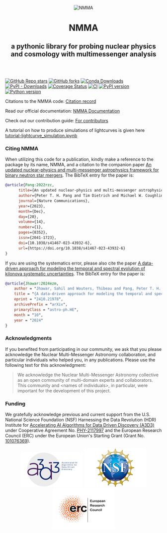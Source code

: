 <p align="center">
    <picture>
      <source media="(prefers-color-scheme: dark)" width="600px" height="300px" srcset="https://github.com/nuclear-multimessenger-astronomy/nmma/blob/main/doc/images/dark-logo.svg">
      <source media="(prefers-color-scheme: light)" width="600px" height="300px" srcset="https://github.com/nuclear-multimessenger-astronomy/nmma/blob/main/doc/images/light-logo.svg">
      <img alt="NMMA">
    </picture>
</p>


<div align="center">
   <h1>NMMA</h1>
   <h2>a pythonic library for probing nuclear physics and cosmology with multimessenger analysis</h2>
   <br/><br/>
</div>


[![GitHub Repo stars](https://img.shields.io/github/stars/nuclear-multimessenger-astronomy/nmma?style=flat)](https://github.com/nuclear-multimessenger-astronomy/nmma/stargazers)
[![GitHub forks](https://img.shields.io/github/forks/nuclear-multimessenger-astronomy/nmma?style=flat&color=%2365c563)](https://github.com/nuclear-multimessenger-astronomy/nmma/forks)
[![Conda Downloads](https://img.shields.io/conda/dn/conda-forge/nmma?label=conda%20downloads)](https://anaconda.org/conda-forge/nmma)
[![PyPI - Downloads](https://img.shields.io/pypi/dm/nmma?label=PyPI%20downloads)](https://badge.fury.io/py/nmma)
[![Coverage Status](https://coveralls.io/repos/github/nuclear-multimessenger-astronomy/nmma/badge.svg?branch=main)](https://coveralls.io/github/nuclear-multimessenger-astronomy/nmma?branch=main)
[![CI](https://github.com/nuclear-multimessenger-astronomy/nmma/actions/workflows/continous_integration.yml/badge.svg)](https://github.com/nuclear-multimessenger-astronomy/nmma/actions/workflows/continous_integration.yml)
[![PyPI version](https://badge.fury.io/py/nmma.svg)](https://badge.fury.io/py/nmma)
[![Python version](https://img.shields.io/pypi/pyversions/nmma.svg)](https://badge.fury.io/py/nmma)




Citations to the NMMA code: [Citation record](https://inspirehep.net/literature?sort=mostrecent&size=250&page=1&q=refersto%3Arecid%3A2083145&ui-citation-summary=true)

Read our official documentation: [NMMA Documentation](https://nuclear-multimessenger-astronomy.github.io/nmma/)

Check out our contribution guide: [For contributors](https://nuclear-multimessenger-astronomy.github.io/nmma/contributing.html)

A tutorial on how to produce simulations of lightcurves is given here [tutorial-lightcurve_simulation.ipynb](https://github.com/nuclear-multimessenger-astronomy/nmma/blob/main/tutorials/tutorial-lightcurve_simulation.ipynb)


### Citing NMMA

When utilizing this code for a publication, kindly make a reference to the package by its name, NMMA, and a citation to the companion paper [An updated nuclear-physics and multi-messenger astrophysics framework for binary neutron star mergers](https://www.nature.com/articles/s41467-023-43932-6). The BibTeX entry for the paper is:
```bibtex
@article{Pang:2022rzc,
      title={An updated nuclear-physics and multi-messenger astrophysics framework for binary neutron star mergers},
      author={Peter T. H. Pang and Tim Dietrich and Michael W. Coughlin and Mattia Bulla and Ingo Tews and Mouza Almualla and Tyler Barna and Weizmann Kiendrebeogo and Nina Kunert and Gargi Mansingh and Brandon Reed and Niharika Sravan and Andrew Toivonen and Sarah Antier and Robert O. VandenBerg and Jack Heinzel and Vsevolod Nedora and Pouyan Salehi and Ritwik Sharma and Rahul Somasundaram and Chris Van Den Broeck},
      journal={Nature Communications},
      year={2023},
      month={Dec},
      day={20},
      volume={14},
      number={1},
      pages={8352},
      issn={2041-1723},
      doi={10.1038/s41467-023-43932-6},
      url={https://doi.org/10.1038/s41467-023-43932-6}
}
```
If you are using the systematics error, please also cite the paper [A data-driven approach for modeling the temporal and spectral evolution of kilonova systematic uncertainties](https://arxiv.org/abs/2410.21978). The BibTeX entry for the paper is:
```bibtex
@article{Jhawar:2024ezm,
    author = "Jhawar, Sahil and Wouters, Thibeau and Pang, Peter T. H. and Bulla, Mattia and Coughlin, Michael W. and Dietrich, Tim",
    title = "{A data-driven approach for modeling the temporal and spectral evolution of kilonova systematic uncertainties}",
    eprint = "2410.21978",
    archivePrefix = "arXiv",
    primaryClass = "astro-ph.HE",
    month = "10",
    year = "2024"
}
```

### Acknowledgments
If you benefited from participating in our community, we ask that you please acknowledge the Nuclear Multi-Messenger Astronomy collaboration, and particular individuals who helped you, in any publications.
Please use the following text for this acknowledgment:
  > We acknowledge the Nuclear Multi-Messenger Astronomy collective as an open community of multi-domain experts and collaborators. This community and \<names of individuals\>, in particular, were important for the development of this project.

### Funding
We gratefully acknowledge previous and current support from the U.S. National Science Foundation (NSF) Harnessing the Data Revolution (HDR) Institute for <a href="https://a3d3.ai">Accelerating AI Algorithms for Data Driven Discovery (A3D3)</a> under Cooperative Agreement No. <a href="https://www.nsf.gov/awardsearch/showAward?AWD_ID=2117997">PHY-2117997</a> and the European Research Council (ERC) under the European Union's Starting Grant (Grant No. <a href="https://doi.org/10.3030/101076369">101076369</a>).

<p align="center">
<img src="https://github.com/nuclear-multimessenger-astronomy/nmma/blob/main/assets/a3d3.png" alt="A3D3" width="200"/>
<img src="https://github.com/nuclear-multimessenger-astronomy/nmma/blob/main/assets/nsf.png" alt="NSF" width="200"/>
<img src="https://github.com/nuclear-multimessenger-astronomy/nmma/blob/main/assets/erc.png" alt="ERC" width="200"/>
